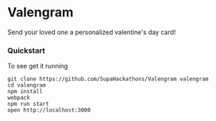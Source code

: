 # Valengram
Send your loved one a personalized valentine's day card!

### Quickstart
To see get it running
```
git clone https://github.com/SupaHackathons/Valengram valengram
cd valengram
npm install
webpack
npm run start
open http://localhost:3000
```
